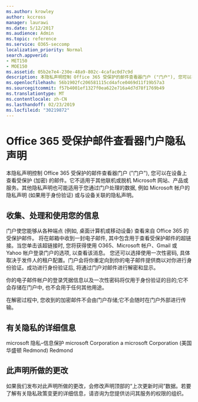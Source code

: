 ```yaml
---
ms.author: krowley
author: kccross
manager: laurawi
ms.date: 5/12/2017
ms.audience: Admin
ms.topic: reference
ms.service: O365-seccomp
localization_priority: Normal
search.appverid:
- MET150
- MOE150
ms.assetid: 05b2e7e4-230e-48a9-802c-4cafac0d7c9d
description: 本隐私声明控制 Office 365 受保护的邮件查看器门户 ("门户"), 您可以在设备上查看受保护 (加密) 的邮件。它不适用于其他联机或脱机 Microsoft 网站、产品或服务。其他隐私声明也可能适用于您通过门户处理的数据, 例如 Microsoft 帐户的隐私声明 (如果用于身份验证) 或与设备关联的隐私声明。
ms.openlocfilehash: 56b1902fc206581115cd4afce0469d11f19b57a3
ms.sourcegitcommit: f57b4001ef1327f0ea622e716a4d7d78f1769b49
ms.translationtype: MT
ms.contentlocale: zh-CN
ms.lasthandoff: 02/23/2019
ms.locfileid: "30219872"
---
```

# <a name="office-365-protected-message-viewer-portal-privacy-statement"></a>Office 365 受保护邮件查看器门户隐私声明

本隐私声明控制 Office 365 受保护的邮件查看器门户 ("门户"), 您可以在设备上查看受保护 (加密) 的邮件。它不适用于其他联机或脱机 Microsoft 网站、产品或服务。其他隐私声明也可能适用于您通过门户处理的数据, 例如 Microsoft 帐户的隐私声明 (如果用于身份验证) 或与设备关联的隐私声明。

## <a name="collection-processing-and-use-of-your-information"></a>收集、处理和使用您的信息

门户使您能够从各种端点 (例如, 桌面计算机或移动设备) 查看来自 Office 365 的受保护邮件。 将在邮箱中收到一封电子邮件, 其中包含用于查看受保护邮件的超链接。当您单击该超链接时, 您将获得使用 O365、Microsoft 帐户、Gmail 或 Yahoo 帐户登录门户的选项, 以查看该消息。 您还可以选择使用一次性密码, 具体取决于发件人的租户配置。门户会将你重定向到你的电子邮件提供商以对你进行身份验证。成功进行身份验证后, 将通过门户对邮件进行解密和显示。

你的电子邮件帐户的登录凭据信息以及一次性密码将仅用于身份验证的目的;它不会存储在门户中, 也不会用于任何其他用途。

在解密过程中, 您收到的加密邮件不会由门户存储;它不会随时在门户外部进行传输。

## <a name="for-more-information-about-privacy"></a>有关隐私的详细信息

microsoft 隐私–信息保护 microsoft Corporation a microsoft Corporation (美国华盛顿 Redmond) Redmond

##     <a name="changes-to-this-statement"></a>此声明所做的更改

如果我们发布对此声明所做的更改，会修改声明顶部的“上次更新时间”数据。若要了解有关隐私政策变更的详细信息，请咨询为您提供访问其服务的权限的组织。


